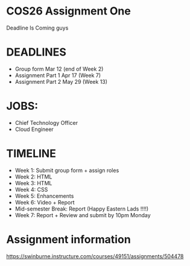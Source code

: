 # COS26 Assignment One

Deadline Is Coming guys

# DEADLINES

- Group form Mar 12 (end of Week 2)
- Assignment Part 1 Apr 17 (Week 7)
- Assignment Part 2 May 29 (Week 13)

# JOBS:

- Chief Technology Officer
- Cloud Engineer

# TIMELINE

- Week 1: Submit group form + assign roles
- Week 2: HTML
- Week 3: HTML
- Week 4: CSS
- Week 5: Enhancements
- Week 6: Video + Report
- Mid-semester Break: Report (Happy Eastern Lads !!!!)
- Week 7: Report + Review and submit by 10pm Monday

# Assignment information

https://swinburne.instructure.com/courses/49151/assignments/504478
